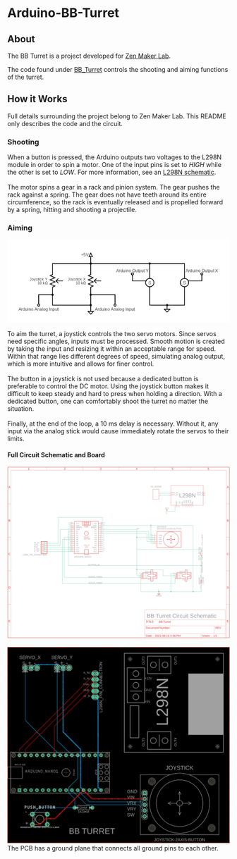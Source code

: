 # Arduino-BB-Turret
## About
The BB Turret is a project developed for [Zen Maker Lab](https://www.zenmakerlab.com/).

The code found under [BB_Turret](https://github.com/hhenry01/Arduino-BB-Turret/blob/main/BB_Turret/BB_Turret.ino) controls the shooting and aiming functions of the turret.

## How it Works
Full details surrounding the project belong to Zen Maker Lab. This README only describes the code and the circuit.
### Shooting

When a button is pressed, the Arduino outputs two voltages to the L298N module in order to spin a motor. One of the input pins is set to *HIGH* while the other is set to *LOW*. For more information, see an [L298N schematic](https://www.handsontec.com/dataspecs/L298N%20Motor%20Driver.pdf).\
\
The motor spins a gear in a rack and pinion system. The gear pushes the rack against a spring. The gear does not have teeth around its entire circumference, so the rack is eventually released and is propelled forward by a spring, hitting and shooting a projectile.

### Aiming
![Aiming Circuit](Images/Aiming.png "Aiming Circuit")

To aim the turret, a joystick controls the two servo motors. Since servos need specific angles, inputs must be processed. Smooth motion is created by taking the input and resizing it within an acceptable range for speed. Within that range lies different degrees of speed, simulating analog output, which is more intuitive and allows for finer control.\
\
The button in a joystick is not used because a dedicated button is preferable to control the DC motor. Using the joystick button makes it difficult to keep steady and hard to press when holding a direction. With a dedicated button, one can comfortably shoot the turret no matter the situation.\
\
Finally, at the end of the loop, a 10 ms delay is necessary. Without it, any input via the analog stick would cause immediately rotate the servos to their limits.

#### Full Circuit Schematic and Board
![Circuit Schematic](Images/BB_Turret_Circuit_Schematic.png "Circuit Schematic")\
\
![Board](Images/BB_Turret_Board.png "PCB")\
The PCB has a ground plane that connects all ground pins to each other.